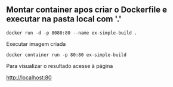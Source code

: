 ## Montar container apos criar o Dockerfile e executar na pasta local com '.'

<code>docker run -d -p 8080:80 --name ex-simple-build .</code>

Executar imagem criada

<code>docker container run -p 80:80 ex-simple-build</code>

Para visualizar o resultado acesse à página

[http://localhost:80](http://localhost:80)
